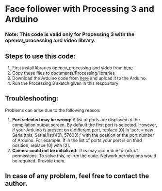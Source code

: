 # Face follower with Processing 3 and Arduino



<h3>Note: This code is valid only for Processing 3 with the opencv_processing and video library.</h3>

<h2>Steps to use this code:</h2>
<ol>
  <li>First install libraries opencv_processing and video from <a href="https://drive.google.com/file/d/1SW2uwrFtu9Nq_sAf91RnD2FM77b6wm5l/view?usp=sharing">here</a></li>
  <li>Copy these files to documents/Processing/libraries</li>
      <li>Download the Arduino code from <a href="http://sfecdn.s3.amazonaws.com/downloads/tutorials/PanTiltFaceDetection/SerialServoControl.zip">here</a> and upload it to the Arduino.</li>
  <li>Run the Processing 3 sketch given in this respository</li>
          </ol>
<h2>Troubleshooting:</h2>
Problems can arise due to the following reason:
<ol>
  <li><strong>Port selected may be wrong:</strong> A list of ports are displayed at the compilation output screen. By default the first port is selected. However, if your Arduino is present on a different port, replace [0] in 'port = new Serial(this, Serial.list()[0], 57600);' with the position of the port number of Arduino. For example: If in the list of ports your port is on third position, replace [0] with [2].</li>
  <li><strong>Camera could not be initialized:</strong> This may occur due to lack of permissions. To solve this, re-run the code. Network permissions would be required. Provide them.</li>
  </ol>
  
  
  <h2>In case of any problem, feel free to contact the author.</h2>
